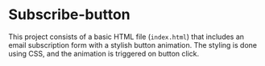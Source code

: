 # Subscribe-button
This project consists of a basic HTML file (`index.html`) that includes an email subscription form with a stylish button animation. The styling is done using CSS, and the animation is triggered on button click.
